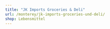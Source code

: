 ```yaml
---
title: "JK Imports Groceries & Deli"
url: /monterey/jk-imports-groceries-und-deli/
shop: Lebensmittel
---
```

